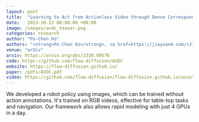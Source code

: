 ```yaml
---
layout: post
title:  "Learning to Act from Actionless Video through Dense Correspondences"
date:   2023-10-12 00:00:00 +00:00
image: /images/avdc_teaser.png
categories: research
author: "Po-Chen Ko"
authors: "<strong>Po-Chen Ko</strong>, <a href=https://jiayuanm.com/>Jiayuan Mao</a>, <a href=https://yilundu.github.io/>Yilun Du</a>, <a href=https://shaohua0116.github.io/>Shao-Hua Sun</a>, <a href=https://cocosci.mit.edu/josh>Joshua B. Tenenbaum</a>"
venue: "arXiv"
arxiv: https://arxiv.org/abs/2310.08576
code: https://github.com/flow-diffusion/AVDC
website: https://flow-diffusion.github.io/
paper: /pdfs/AVDC.pdf
video: https://github.com/flow-diffusion/flow-diffusion.github.io/assets/43379407/9aa380df-0ff7-4c41-af2d-d67d23c53e72
---
```

We developed a robot policy using images, which can be trained without action annotations. It's trained on RGB videos, effective for table-top tasks and navigation. Our framework also allows rapid modeling with just 4 GPUs in a day.